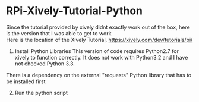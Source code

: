 RPi-Xively-Tutorial-Python
======================

Since the tutorial provided by xively didnt exactly work out of the box, here is the version that I was able to get to work
<br>
Here is the location of the Xively Tutorial, https://xively.com/dev/tutorials/pi/


1. Install Python Libraries
This version of code requires Python2.7 for xively to function correctly. It does not work with Python3.2 and I have not checked Python 3.3.

There is a dependency on the external "requests" Python library that has to be installed first

<pre class="code-text-only" style="display: none;">
<code><b># Xively Library Installation </b>
git clone https://github.com/kennethreitz/requests
git clone https://github.com/xively/xively-python
cd xively-python
ln -s ../requests/requests

<b># verify import throws no errors</b>
echo "import xively" | python2.7</code>
</pre>

2. Run the python script
<pre class="code-text-only" style="display: none;">
<code>sudo python2.7 xively_tutorial.py</code>
</pre>
